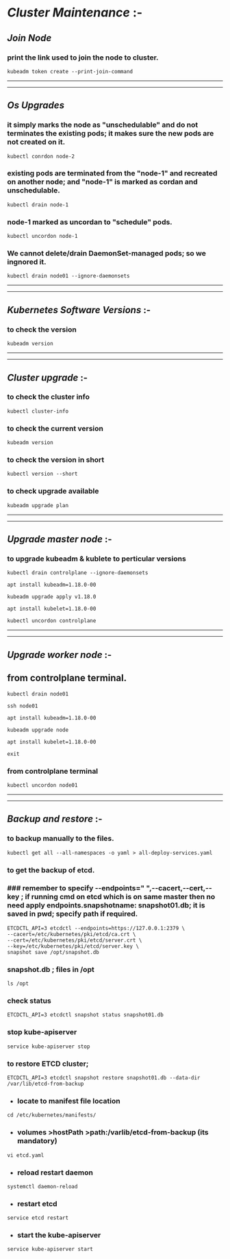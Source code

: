 # *Cluster Maintenance* :-


## *Join Node*

### print the link used to join the node to cluster.
```
kubeadm token create --print-join-command		
```
---
---
## *Os Upgrades*

### it simply marks the node as "unschedulable" and do not terminates the existing pods; it makes sure the new pods are not created on it.
```
kubectl conrdon node-2		
```

### existing pods are terminated from the "node-1" and recreated on another node; and "node-1" is marked as cordan and unschedulable.
```
kubectl drain node-1		
```

### node-1 marked as uncordan to "schedule" pods.
```
kubectl uncordon node-1		
```

### We cannot delete/drain DaemonSet-managed pods; so we ingnored it.
```
kubectl drain node01 --ignore-daemonsets		
```


---
---
## *Kubernetes Software Versions* :-
### to check the version
```
kubeadm version
```

---
---

## *Cluster upgrade* :-
### to check the cluster info
```
kubectl cluster-info
```

### to check the current version
```
kubeadm version		
```

### to check the version in short
```
kubectl version --short		
```

### to check upgrade available
```
kubeadm upgrade plan		
```

---
---

## *Upgrade master node* :-
### to upgrade kubeadm & kublete to perticular versions 
```
kubectl drain controlplane --ignore-daemonsets
```
```
apt install kubeadm=1.18.0-00
```

```
kubeadm upgrade apply v1.18.0
```
```
apt install kubelet=1.18.0-00
```
```
kubectl uncordon controlplane
```

---
---

## *Upgrade worker node* :-

## from controlplane terminal.
```
kubectl drain node01		
```
```
ssh node01
```
```
apt install kubeadm=1.18.0-00
```
```
kubeadm upgrade node
```
```
apt install kubelet=1.18.0-00
```
```
exit
```
### from controlplane terminal
```
kubectl uncordon node01		
```

---
---

## *Backup and restore* :-
### to backup manually to the files.
```
kubectl get all --all-namespaces -o yaml > all-deploy-services.yaml
```
 
### to get the backup of etcd.
### ### remember to specify --endpoints=" ",--cacert,--cert,--key  ; if running cmd on etcd which is on same master then no need apply endpoints.snapshotname: snapshot01.db; it is saved in pwd; specify path if required.
```
ETCDCTL_API=3 etcdctl --endpoints=https://127.0.0.1:2379 \
--cacert=/etc/kubernetes/pki/etcd/ca.crt \
--cert=/etc/kubernetes/pki/etcd/server.crt \
--key=/etc/kubernetes/pki/etcd/server.key \
snapshot save /opt/snapshot.db 		
```

### snapshot.db ; files in /opt
```
ls /opt	
```

### check status
```
ETCDCTL_API=3 etcdctl snapshot status snapshot01.db		
```

###  stop kube-apiserver
```
service kube-apiserver stop		
```

### to restore ETCD cluster;	
```
ETCDCTL_API=3 etcdctl snapshot restore snapshot01.db --data-dir /var/lib/etcd-from-backup		
```

  * ### locate to manifest file location 
```
cd /etc/kubernetes/manifests/		 
```  
  * ### volumes >hostPath >path:/varlib/etcd-from-backup (its mandatory)
```
vi etcd.yaml 	
```
  * ### reload restart daemon
```
systemctl daemon-reload
```
  * ### restart etcd 
```
service etcd restart
```
  * ### start the kube-apiserver
```
service kube-apiserver start
```
